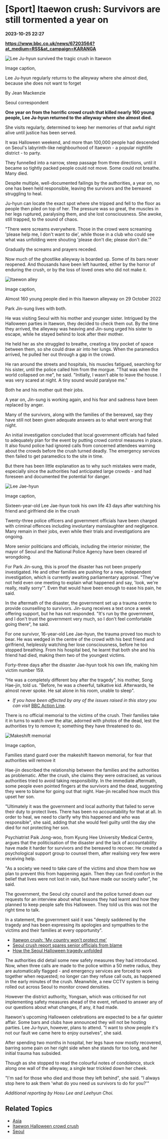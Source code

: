 # [Sport] Itaewon crush: Survivors are still tormented a year on

**2023-10-25 22:27**

**https://www.bbc.co.uk/news/67203564?at_medium=RSS&at_campaign=KARANGA**

![Lee Ju-hyun survived the tragic crush in Itaewon](https://ichef.bbci.co.uk/news/976/cpsprodpb/A29F/production/_131513614_mukbs_jv.jpg)

Image caption,

Lee Ju-hyun regularly returns to the alleyway where she almost died, because she does not want to forget

By Jean Mackenzie

Seoul correspondent

**One year on from the horrific crowd crush that killed nearly 160 young people, Lee Ju-hyun returned to the alleyway where she almost died.**

She visits regularly, determined to keep her memories of that awful night alive until justice has been served.

It was Halloween weekend, and more than 100,000 people had descended on Seoul's labyrinth-like neighbourhood of Itaewon - a popular nightlife district - to party.

They funnelled into a narrow, steep passage from three directions, until it became so tightly packed people could not move. Some could not breathe. Many died.

Despite multiple, well-documented failings by the authorities, a year on, no one has been held responsible, leaving the survivors and the bereaved struggling to heal.

Ju-hyun can locate the exact spot where she tripped and fell to the floor as people then piled on top of her. The pressure was so great, the muscles in her legs ruptured, paralysing them, and she lost consciousness. She awoke, still trapped, to the sound of chaos.

"There were screams everywhere. Those in the crowd were screaming 'please help me, I don't want to die', while those in a club who could see what was unfolding were shouting 'please don't die; please don't die.'"

Gradually the screams and prayers receded.

Now much of the ghostlike alleyway is boarded up. Some of its bars never reopened. And thousands have been left haunted, either by the horror of enduring the crush, or by the loss of loved ones who did not make it.

![Itaewon alley](https://ichef.bbci.co.uk/news/976/cpsprodpb/065F/production/_131513610_itawewon.jpg)

Image caption,

Almost 160 young people died in this Itaewon alleyway on 29 October 2022

Park Jin-sung lives with both.

He was visiting Seoul with his mother and younger sister. Intrigued by the Halloween parties in Itaewon, they decided to check them out. By the time they arrived, the alleyway was heaving and Jin-sung urged his sister to escape, while he stayed behind to look after their mother.

He held her as she struggled to breathe, creating a tiny pocket of space between them, so she could draw air into her lungs. When the paramedics arrived, he pulled her out through a gap in the crowd.

He ran around the streets and hospitals, his muscles fatigued, searching for his sister, until the police called him from the morgue. "That was when the world collapsed on me", he said. "Initially, I wasn't able to leave the house. I was very scared at night. A tiny sound would paralyse me."

Both he and his mother quit their jobs.

A year on, Jin-sung is working again, and his fear and sadness have been replaced by anger.

Many of the survivors, along with the families of the bereaved, say they have still not been given adequate answers as to what went wrong that night.

An initial investigation concluded that local government officials had failed to adequately plan for the event by putting crowd control measures in place. It also found police had ignored calls from concerned attendees warning about the crowds before the crush turned deadly. The emergency services then failed to get paramedics to the site in time.

But there has been little explanation as to why such mistakes were made, especially since the authorities had anticipated large crowds - and had foreseen and documented the potential for danger.

![Lee Jae-hyun](https://ichef.bbci.co.uk/news/976/cpsprodpb/1696B/production/_131532529_leejae.jpg)

Image caption,

Sixteen-year-old Lee Jae-hyun took his own life 43 days after watching his friend and girlfriend die in the crush

Twenty-three police officers and government officials have been charged with criminal offences including involuntary manslaughter and negligence. Many remain in their jobs, even while their trials and investigations are ongoing.

More senior politicians and officials, including the interior minister, the mayor of Seoul and the National Police Agency have been cleared of wrongdoing.

For Park Jin-sung, this is proof the disaster has not been properly investigated. He and other families are pushing for a new, independent investigation, which is currently awaiting parliamentary approval. "They've not held even one meeting to explain what happened and say, 'look, we're really, really sorry'". Even that would have been enough to ease his pain, he said.

In the aftermath of the disaster, the government set up a trauma centre to provide counselling to survivors. Jin-sung receives a text once a week offering support, but he has not responded. "It's run by the government, and I don't trust the government very much, so I don't feel comfortable going there", he said.

For one survivor, 16-year-old Lee Jae-hyun, the trauma proved too much to bear. He was wedged in the centre of the crowd with his best friend and girlfriend, helplessly watching her lose consciousness, before he too stopped breathing. From his hospital bed, he learnt that both she and his friend had died, making them two of the youngest victims.

Forty-three days after the disaster Jae-hyun took his own life, making him victim number 159.

"He was a completely different boy after the tragedy", his mother, Song Hae-jin, told us. "Before, he was a cheerful, talkative kid. Afterwards, he almost never spoke. He sat alone in his room, unable to sleep".

*   _If you have been affected by any of the issues raised in this story you can visit_ [BBC Action Line](https://www.bbc.co.uk/actionline).

There is no official memorial to the victims of the crush. Their families take it in turns to watch over the altar, adorned with photos of the dead, lest the authorities try to remove it; something they have threatened to do.

![Makeshift memorial](https://ichef.bbci.co.uk/news/976/cpsprodpb/140DD/production/_131514128_memorial.jpg)

Image caption,

Families stand guard over the makeshift Itaewon memorial, for fear that authorities will remove it

Hae-jin described the relationship between the families and the authorities as problematic. After the crush, she claims they were ostracised, as various authorities tried to avoid taking responsibility. In the immediate aftermath, some people even pointed fingers at the survivors and the dead, suggesting they were to blame for going out that night. Hae-jin recalled how much this upset her son.

"Ultimately it was the government and local authority that failed to serve their duty to protect lives. There has been no accountability for that at all. In order to heal, we need to clarify why this happened and who was responsible", she said, adding that she would feel guilty until the day she died for not protecting her son.

Psychiatrist Paik Jong-woo, from Kyung Hee University Medical Centre, argues that the politicisation of the disaster and the lack of accountability have made it harder for survivors and the bereaved to recover. He created a psychological support group to counsel them, after realising very few were receiving help.

"As a society we need to take care of the victims and show them how we plan to prevent this from happening again. Then they can find comfort in the belief that lives were not lost in vain, but have made our society safer", he said.

The government, the Seoul city council and the police turned down our requests for an interview about what lessons they had learnt and how they planned to keep people safe this Halloween. They told us this was not the right time to talk.

In a statement, the government said it was "deeply saddened by the tragedy and has been expressing its apologies and sympathies to the victims and their families at every opportunity".

*   [Itaewon crush: 'My country won't protect me'](https://www.bbc.co.uk/news/world-asia-63509530)
*   [Seoul crush report spares senior officials from blame](https://www.bbc.co.uk/news/world-asia-64258669)
*   [How the Seoul Halloween tragedy unfolded](https://www.bbc.co.uk/news/world-63448040)

The authorities did detail some new safety measures they had introduced. Now, when three calls are made to the police within a 50 metre radius, they are automatically flagged - and emergency services are forced to work together when requested; no longer can they refuse call outs, as happened in the early minutes of the crush. Meanwhile, a new CCTV system is being rolled out across Seoul to monitor crowd densities.

However the district authority, Yongsan, which was criticised for not implementing safety measures ahead of the event, refused to answer any of our questions about what changes, if any, it had made.

Itaewon's upcoming Halloween celebrations are expected to be a far quieter affair. Some bars and clubs have announced they will not be hosting parties. Lee Ju-hyun, however, plans to attend. "I want to show people it's not our fault we came here to enjoy ourselves", she said.

After spending two months in hospital, her legs have now mostly recovered, barring some pain on her right side when she stands for too long, and her initial trauma has subsided.

Though as she stopped to read the colourful notes of condolence, stuck along one wall of the alleyway, a single tear trickled down her cheek.

"I'm sad for those who died and those they left behind", she said. "I always stop here to ask them 'what do you need us survivors to do for you?'"

_Additional reporting by Hosu Lee and Leehyun Choi._

Related Topics
--------------

*   [Asia](https://www.bbc.co.uk/news/topics/c5rznn0nvvyt)
*   [Itaewon Halloween crowd crush](https://www.bbc.co.uk/news/topics/cgqgvp2n741t)
*   [Seoul](https://www.bbc.co.uk/news/topics/czv6nvd5j6nt)